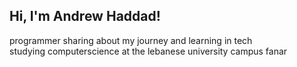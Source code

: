 ## Hi, I'm Andrew Haddad!


programmer sharing about my journey and learning in tech<br/>
studying computerscience at the lebanese university campus fanar<br/>

